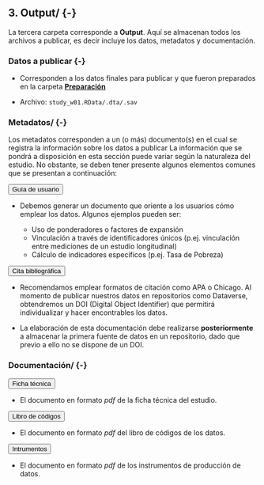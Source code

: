 ## <i class="fa fa-folder-open" aria-hidden="true"></i> 3. Output/ {-}



La tercera carpeta corresponde a **Output**. Aquí se almacenan todos los archivos a publicar, es decir incluye los datos, metadatos y documentación. 


### <i class="fa fa-database" aria-hidden="true"></i> Datos a publicar {-}

* Corresponden a los datos finales para publicar y que fueron preparados en la carpeta [**Preparación**](preparaci%C3%B3n.html#preparaci%C3%B3n)

* Archivo: `study_w01.RData/.dta/.sav` 

### <i class="fa fa-folder-open" aria-hidden="true"></i> Metadatos/ {-}

Los metadatos corresponden a un (o más) documento(s) en el cual se registra la información sobre los datos a publicar La información que se pondrá a disposición en esta sección puede variar según la naturaleza del estudio. No obstante, se deben tener presente algunos elementos comunes que se presentan a continuación: 
  
  
<button class="accordion"> <i class="fa fa-file-text" aria-hidden="true"></i>   Guía de usuario</button>
<div class="panel">

* Debemos generar un documento que oriente a los usuarios cómo emplear los datos. Algunos ejemplos pueden ser:

    * Uso de ponderadores o factores de expansión 
    * Vinculación a través de identificadores únicos (p.ej. vinculación entre mediciones de un estudio longitudinal)
    * Cálculo de indicadores específicos (p.ej. Tasa de Pobreza)

</div>
<button class="accordion"> <i class="fa fa-file-text" aria-hidden="true"></i>   Cita bibliográfica</button>
<div class="panel">

* Recomendamos emplear formatos de citación como APA o Chicago. Al momento de publicar nuestros datos en repositorios como Dataverse, obtendremos un DOI (Digital Object Identifier) que permitirá individualizar y hacer encontrables los datos.

* La elaboración de esta documentación debe realizarse **posteriormente** a almacenar la primera fuente de datos en un repositorio, dado que previo a ello no se dispone de un DOI.

</div>


### <i class="fa fa-folder-open" aria-hidden="true"></i> Documentación/  {-}

 <button class="accordion"> <i class="fa fa-file-pdf-o" aria-hidden="true"></i>  Ficha técnica</button>
<div class="panel">

* El documento en formato _pdf_ de la ficha técnica del estudio.

</div>
<button class="accordion"><i class="fa fa-file-pdf-o" aria-hidden="true"></i>  Libro de códigos</button>
<div class="panel">

* El documento en formato _pdf_ del libro de códigos de los datos.

</div>
<button class="accordion"> <i class="fa fa-file-pdf-o" aria-hidden="true"></i>  Intrumentos</button>
<div class="panel">

* El documento en formato _pdf_ de los instrumentos de producción de datos.

</div> 


<!-- ### <i class="fa fa-archive" aria-hidden="true"></i>  Repositorio {-}  -->

<!-- El proceso de publicación requiere de la elección de un repositorio donde almacenar los datos. Algunos ejemplos son el Harvard Dataverse o el Open Science Framework.  -->


<!-- * En Dataverse: -->
<!--   * dataverse: archivos virtuales donde puedes hospedar proyectos -->
<!--   * datasets: archivos virtuales de datos -->
  
  
<script>
var acc = document.getElementsByClassName("accordion");
var i;

for (i = 0; i < acc.length; i++) {
  acc[i].addEventListener("click", function() {
    this.classList.toggle("active");
    var panel = this.nextElementSibling;
    if (panel.style.maxHeight) {
      panel.style.maxHeight = null;
    } else {
      panel.style.maxHeight = panel.scrollHeight + "px";
    }
  });
}
</script>

